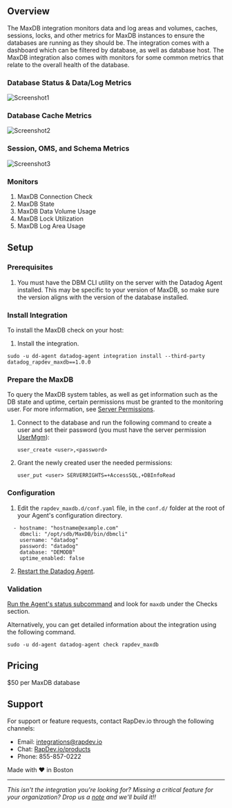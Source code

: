 ## Overview

The MaxDB integration monitors data and log areas and volumes, caches, sessions, locks, and other metrics for MaxDB instances to ensure the databases are running as they should be. The integration comes with a dashboard which can be filtered by database, as well as database host. The MaxDB integration also comes with monitors for some common metrics that relate to the overall health of the database.

### Database Status & Data/Log Metrics
![Screenshot1](https://raw.githubusercontent.com/DataDog/marketplace/master/rapdev_maxdb/images/1.png)

### Database Cache Metrics
![Screenshot2](https://raw.githubusercontent.com/DataDog/marketplace/master/rapdev_maxdb/images/2.png)

### Session, OMS, and Schema Metrics
![Screenshot3](https://raw.githubusercontent.com/DataDog/marketplace/master/rapdev_maxdb/images/3.png)

### Monitors
1. MaxDB Connection Check
2. MaxDB State
3. MaxDB Data Volume Usage
4. MaxDB Lock Utilization
5. MaxDB Log Area Usage

## Setup

### Prerequisites
1. You must have the DBM CLI utility on the server with the Datadog Agent installed. This may be specific to your version of MaxDB, so make sure the version aligns with the version of the database installed.

### Install Integration
To install the MaxDB check on your host:

1. Install the integration.
```
sudo ‐u dd‐agent datadog‐agent integration install --third-party datadog_rapdev_maxdb==1.0.0
```

### Prepare the MaxDB

To query the MaxDB system tables, as well as get information such as the DB state and uptime, certain permissions must be granted to the monitoring user. For more information, see [Server Permissions](https://help.sap.com/viewer/a2b90eaeb9ab4081a73792cf467c967b/1909.002/en-US/44c00acc5bb24612e10000000a11466f.html).

1. Connect to the database and run the following command to create a user and set their password (you must have the server permission [UserMgm](https://help.sap.com/viewer/d3bbe2d506ae4964911a87bc9e14b910/1909.002/en-US/44ea1e8eedb767d6e10000000a155369.html)):

   `user_create <user>,<password>` 

2. Grant the newly created user the needed permissions:

   `user_put <user> SERVERRIGHTS=+AccessSQL,+DBInfoRead`

### Configuration
1. Edit the `rapdev_maxdb.d/conf.yaml` file, in the `conf.d/` folder at the root of your Agent's configuration directory.

```
  - hostname: "hostname@example.com"
    dbmcli: "/opt/sdb/MaxDB/bin/dbmcli"
    username: "datadog"
    password: "datadog"
    database: "DEMODB"
    uptime_enabled: false
```

2. [Restart the Datadog Agent](https://docs.datadoghq.com/agent/guide/agent-commands/?tab=agentv6v7#start-stop-and-restart-the-agent).

### Validation

[Run the Agent's status subcommand](https://docs.datadoghq.com/agent/guide/agent-commands/?tab=agentv6v7#agent-information) and look for `maxdb` under the Checks section.

Alternatively, you can get detailed information about the integration using the following command.
```
sudo ‐u dd‐agent datadog‐agent check rapdev_maxdb
```

## Pricing
$50 per MaxDB database

## Support

For support or feature requests, contact RapDev.io through the following channels: 

 - Email: integrations@rapdev.io 
 - Chat: [RapDev.io/products](https://rapdev.io/products)
 - Phone: 855-857-0222 

Made with ❤️  in Boston

---

*This isn't the integration you're looking for? Missing a critical feature for your organization? Drop us a [note](mailto:integrations@rapdev.io) and we'll build it!!*

